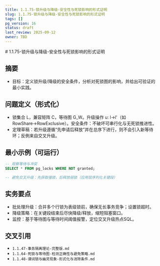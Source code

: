 ```yaml
---
title: 1.1.75-锁升级与降级-安全性与死锁影响的形式证明
slug: 1.1.75-锁升级与降级-安全性与死锁影响的形式证明
tags: []
pg_version: 16
status: draft
last_review: 2025-09-12
owner: TBD
---
```


﻿# 1.1.75-锁升级与降级-安全性与死锁影响的形式证明

## 摘要

- 目标：定义锁升级/降级的安全条件，分析对死锁图的影响，并给出可验证的最小实践。

## 问题定义（形式化）

- 锁集合 L，兼容矩阵 C，等待图 G_W。升级操作 u: l→l'（如RowShare→RowExclusive）。安全条件：不破坏可串行化与无死锁推进性。
- 定理草稿：若升级遵循“先申请后释放”并在总序下进行，则不会引入新等待环；反例来自交叉升级。

## 最小示例（可运行）

```sql
-- 观察等待与冲突
SELECT * FROM pg_locks WHERE NOT granted;

-- 避免交叉升级：先获取强锁，后释放弱锁（应用层序列化关键段）
```

## 实务要点

- 批处理升级：合并多个行锁为表级锁前，确保无长事务竞争；设置锁超时。
- 降级策略：在关键段结束后尽快降级/释放，缩短阻塞窗口。
- 监控：基于等待图与等待时间阈值报警，定位交叉升级热点SQL。

## 交叉引用

- `1.1.47-事务隔离理论-完整版.md`
- `1.1.64-死锁与等待图-检测正确性与避免策略.md`
- `1.1.48-谓词锁与幽灵现象-形式化与消除条件.md`
